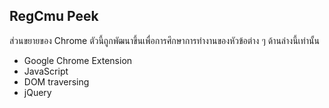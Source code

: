 ## RegCmu Peek
ส่วนขยายของ Chrome ตัวนี้ถูกพัฒนาขึ้นเพื่อการศึกษาการทำงานของหัวข้อต่าง ๆ ด้านล่างนี้เท่านั้น
+ Google Chrome Extension
+ JavaScript
+ DOM traversing
+ jQuery